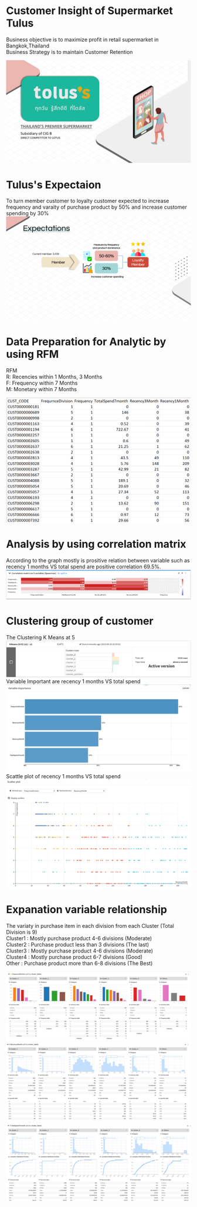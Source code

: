 # Customer Insight of Supermarket Tulus
Business objective is to maximize profit in retail supermarket in Bangkok,Thailand  
Business Strategy is to maintain Customer Retention  

![CDP Flow](https://github.com/Pinnun/MADT8101-Seminar-in-Advanced-Analytic/blob/1fe4615448610cd819ba7e3a1b46236904c9fd8b/2%20Customer%20Insight%20Analysis/Brand.png)
# Tulus's Expectaion
To turn member customer to loyalty customer expected to increase frequency and varaity of purchase product by 50% and increase customer spending by 30%  
![CDP Flow](https://github.com/Pinnun/MADT8101-Seminar-in-Advanced-Analytic/blob/a7e1ad28a965bdf82003f3b55902efedad6799ce/2%20Customer%20Insight%20Analysis/Expectations.png)
# Data Preparation for Analytic by using RFM
RFM  
R: Recencies within 1 Months, 3 Months   
F: Frequency within 7 Months  
M: Monetary within 7 Months  

![CDP Flow](https://github.com/Pinnun/MADT8101-Seminar-in-Advanced-Analytic/blob/853d85812c6adb1a096dff1ceb067f2a9aa488a9/2%20Customer%20Insight%20Analysis/RFM%20Data.png)
# Analysis by using correlation matrix
According to the graph mostly is prositive relation between variable such as recency 1 months VS total spend are positive correlation 69.5%.
![CDP Flow](https://github.com/Pinnun/MADT8101-Seminar-in-Advanced-Analytic/blob/d47e06da241aa8751d6ad49a30eaafcb3c414442/2%20Customer%20Insight%20Analysis/Corrlation%20matrix.png)
# Clustering group of customer
The Clustering K Means at 5
![CDP Flow](https://github.com/Pinnun/MADT8101-Seminar-in-Advanced-Analytic/blob/1c387a16e188e5c7c320e5a6fd9d29f2f6de2db0/2%20Customer%20Insight%20Analysis/Result.png)
Variable Important are recency 1 months VS total spend
![CDP Flow](https://github.com/Pinnun/MADT8101-Seminar-in-Advanced-Analytic/blob/39a2cf5ec6ad66c991e90db042b812ff7f563782/2%20Customer%20Insight%20Analysis/Viriable%20importance.png)
Scattle plot of recency 1 months VS total spend
![CDP Flow](https://github.com/Pinnun/MADT8101-Seminar-in-Advanced-Analytic/blob/b2a276756a977a073c74750b570cac48648b1054/2%20Customer%20Insight%20Analysis/ScatterPlot.png)
# Expanation variable relationship
The variaty in purchase item in each division from each Cluster (Total Division is 9)  
Cluster1 :  Mostly purchase product 4-6 divisions (Moderate)  
Cluster2 : Purchase product less than 3 divisions (The last)  
Cluster3 : Mostly purchase product 4-6 divisions  (Moderate)  
Cluster4 : Mostly purchase product 6-7 divisions (Good)  
Other : Purchase product more than 6-8 divisions (The Best)  

![CDP Flow](https://github.com/Pinnun/MADT8101-Seminar-in-Advanced-Analytic/blob/5df312be4ad9a9306641d7c63014709431bd9501/2%20Customer%20Insight%20Analysis/ClusterbyFrequencyDivision.png)
![CDP Flow](https://github.com/Pinnun/MADT8101-Seminar-in-Advanced-Analytic/blob/5df312be4ad9a9306641d7c63014709431bd9501/2%20Customer%20Insight%20Analysis/ClusterbyRecency1Month.png)
![CDP Flow](https://github.com/Pinnun/MADT8101-Seminar-in-Advanced-Analytic/blob/5df312be4ad9a9306641d7c63014709431bd9501/2%20Customer%20Insight%20Analysis/ClusterbyTotalSpend.png)
